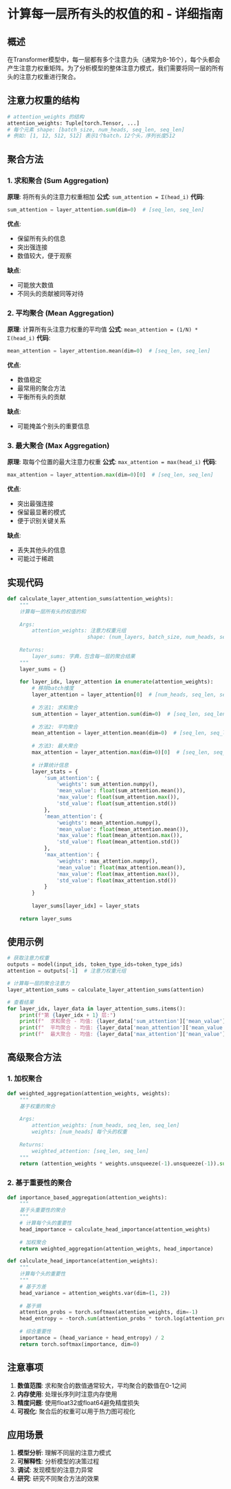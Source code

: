 # 计算每一层所有头的权值的和 - 详细指南

## 概述

在Transformer模型中，每一层都有多个注意力头（通常为8-16个），每个头都会产生注意力权重矩阵。为了分析模型的整体注意力模式，我们需要将同一层的所有头的注意力权重进行聚合。

## 注意力权重的结构

```python
# attention_weights 的结构
attention_weights: Tuple[torch.Tensor, ...]
# 每个元素 shape: [batch_size, num_heads, seq_len, seq_len]
# 例如: [1, 12, 512, 512] 表示1个batch，12个头，序列长度512
```

## 聚合方法

### 1. 求和聚合 (Sum Aggregation)

**原理**: 将所有头的注意力权重相加
**公式**: `sum_attention = Σ(head_i)`
**代码**:
```python
sum_attention = layer_attention.sum(dim=0)  # [seq_len, seq_len]
```

**优点**:
- 保留所有头的信息
- 突出强连接
- 数值较大，便于观察

**缺点**:
- 可能放大数值
- 不同头的贡献被同等对待

### 2. 平均聚合 (Mean Aggregation)

**原理**: 计算所有头注意力权重的平均值
**公式**: `mean_attention = (1/N) * Σ(head_i)`
**代码**:
```python
mean_attention = layer_attention.mean(dim=0)  # [seq_len, seq_len]
```

**优点**:
- 数值稳定
- 最常用的聚合方法
- 平衡所有头的贡献

**缺点**:
- 可能掩盖个别头的重要信息

### 3. 最大聚合 (Max Aggregation)

**原理**: 取每个位置的最大注意力权重
**公式**: `max_attention = max(head_i)`
**代码**:
```python
max_attention = layer_attention.max(dim=0)[0]  # [seq_len, seq_len]
```

**优点**:
- 突出最强连接
- 保留最显著的模式
- 便于识别关键关系

**缺点**:
- 丢失其他头的信息
- 可能过于稀疏

## 实现代码

```python
def calculate_layer_attention_sums(attention_weights):
    """
    计算每一层所有头的权值的和
    
    Args:
        attention_weights: 注意力权重元组
                          shape: (num_layers, batch_size, num_heads, seq_len, seq_len)
    
    Returns:
        layer_sums: 字典，包含每一层的聚合结果
    """
    layer_sums = {}
    
    for layer_idx, layer_attention in enumerate(attention_weights):
        # 移除batch维度
        layer_attention = layer_attention[0]  # [num_heads, seq_len, seq_len]
        
        # 方法1: 求和聚合
        sum_attention = layer_attention.sum(dim=0)  # [seq_len, seq_len]
        
        # 方法2: 平均聚合
        mean_attention = layer_attention.mean(dim=0)  # [seq_len, seq_len]
        
        # 方法3: 最大聚合
        max_attention = layer_attention.max(dim=0)[0]  # [seq_len, seq_len]
        
        # 计算统计信息
        layer_stats = {
            'sum_attention': {
                'weights': sum_attention.numpy(),
                'mean_value': float(sum_attention.mean()),
                'max_value': float(sum_attention.max()),
                'std_value': float(sum_attention.std())
            },
            'mean_attention': {
                'weights': mean_attention.numpy(),
                'mean_value': float(mean_attention.mean()),
                'max_value': float(mean_attention.max()),
                'std_value': float(mean_attention.std())
            },
            'max_attention': {
                'weights': max_attention.numpy(),
                'mean_value': float(max_attention.mean()),
                'max_value': float(max_attention.max()),
                'std_value': float(max_attention.std())
            }
        }
        
        layer_sums[layer_idx] = layer_stats
    
    return layer_sums
```

## 使用示例

```python
# 获取注意力权重
outputs = model(input_ids, token_type_ids=token_type_ids)
attention = outputs[-1]  # 注意力权重元组

# 计算每一层的聚合注意力
layer_attention_sums = calculate_layer_attention_sums(attention)

# 查看结果
for layer_idx, layer_data in layer_attention_sums.items():
    print(f"第 {layer_idx + 1} 层:")
    print(f"  求和聚合 - 均值: {layer_data['sum_attention']['mean_value']:.4f}")
    print(f"  平均聚合 - 均值: {layer_data['mean_attention']['mean_value']:.4f}")
    print(f"  最大聚合 - 均值: {layer_data['max_attention']['mean_value']:.4f}")
```

## 高级聚合方法

### 1. 加权聚合

```python
def weighted_aggregation(attention_weights, weights):
    """
    基于权重的聚合
    
    Args:
        attention_weights: [num_heads, seq_len, seq_len]
        weights: [num_heads] 每个头的权重
    
    Returns:
        weighted_attention: [seq_len, seq_len]
    """
    return (attention_weights * weights.unsqueeze(-1).unsqueeze(-1)).sum(dim=0)
```

### 2. 基于重要性的聚合

```python
def importance_based_aggregation(attention_weights):
    """
    基于头重要性的聚合
    """
    # 计算每个头的重要性
    head_importance = calculate_head_importance(attention_weights)
    
    # 加权聚合
    return weighted_aggregation(attention_weights, head_importance)

def calculate_head_importance(attention_weights):
    """
    计算每个头的重要性
    """
    # 基于方差
    head_variance = attention_weights.var(dim=(1, 2))
    
    # 基于熵
    attention_probs = torch.softmax(attention_weights, dim=-1)
    head_entropy = -torch.sum(attention_probs * torch.log(attention_probs + 1e-8), dim=(1, 2))
    
    # 综合重要性
    importance = (head_variance + head_entropy) / 2
    return torch.softmax(importance, dim=0)
```

## 注意事项

1. **数值范围**: 求和聚合的数值通常较大，平均聚合的数值在0-1之间
2. **内存使用**: 处理长序列时注意内存使用
3. **精度问题**: 使用float32或float64避免精度损失
4. **可视化**: 聚合后的权重可以用于热力图可视化

## 应用场景

1. **模型分析**: 理解不同层的注意力模式
2. **可解释性**: 分析模型的决策过程
3. **调试**: 发现模型的注意力异常
4. **研究**: 研究不同聚合方法的效果 